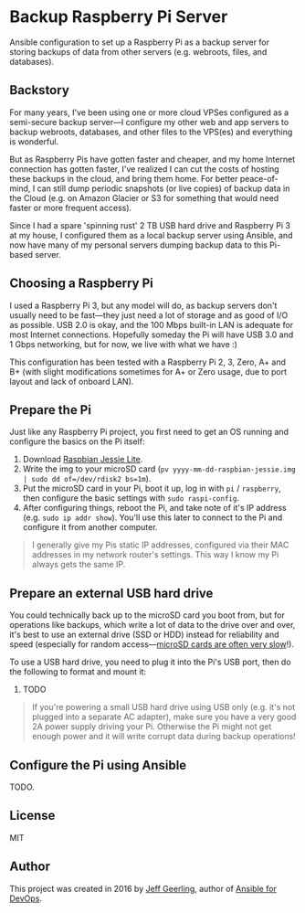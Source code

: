 # Backup Raspberry Pi Server

Ansible configuration to set up a Raspberry Pi as a backup server for storing backups of data from other servers (e.g. webroots, files, and databases).

## Backstory

For many years, I've been using one or more cloud VPSes configured as a semi-secure backup server—I configure my other web and app servers to backup webroots, databases, and other files to the VPS(es) and everything is wonderful.

But as Raspberry Pis have gotten faster and cheaper, and my home Internet connection has gotten faster, I've realized I can cut the costs of hosting these backups in the cloud, and bring them home. For better peace-of-mind, I can still dump periodic snapshots (or live copies) of backup data in the Cloud (e.g. on Amazon Glacier or S3 for something that would need faster or more frequent access).

Since I had a spare 'spinning rust' 2 TB USB hard drive and Raspberry Pi 3 at my house, I configured them as a local backup server using Ansible, and now have many of my personal servers dumping backup data to this Pi-based server.

## Choosing a Raspberry Pi

I used a Raspberry Pi 3, but any model will do, as backup servers don't usually need to be fast—they just need a lot of storage and as good of I/O as possible. USB 2.0 is okay, and the 100 Mbps built-in LAN is adequate for most Internet connections. Hopefully someday the Pi will have USB 3.0 and 1 Gbps networking, but for now, we live with what we have :)

This configuration has been tested with a Raspberry Pi 2, 3, Zero, A+ and B+ (with slight modifications sometimes for A+ or Zero usage, due to port layout and lack of onboard LAN).

## Prepare the Pi

Just like any Raspberry Pi project, you first need to get an OS running and configure the basics on the Pi itself:

  1. Download [Raspbian Jessie Lite](https://www.raspberrypi.org/downloads/raspbian/).
  2. Write the img to your microSD card (`pv yyyy-mm-dd-raspbian-jessie.img | sudo dd of=/dev/rdisk2 bs=1m`).
  3. Put the microSD card in your Pi, boot it up, log in with `pi` / `raspberry`, then configure the basic settings with `sudo raspi-config`.
  4. After configuring things, reboot the Pi, and take note of it's IP address (e.g. `sudo ip addr show`). You'll use this later to connect to the Pi and configure it from another computer.

> I generally give my Pis static IP addresses, configured via their MAC addresses in my network router's settings. This way I know my Pi always gets the same IP.

## Prepare an external USB hard drive

You could technically back up to the microSD card you boot from, but for operations like backups, which write a lot of data to the drive over and over, it's best to use an external drive (SSD or HDD) instead for reliability and speed (especially for random access—[microSD cards are often very slow](http://www.pidramble.com/wiki/benchmarks/microsd-cards)!).

To use a USB hard drive, you need to plug it into the Pi's USB port, then do the following to format and mount it:

  1. TODO

> If you're powering a small USB hard drive using USB only (e.g. it's not plugged into a separate AC adapter), make sure you have a very good 2A power supply driving your Pi. Otherwise the Pi might not get enough power and it will write corrupt data during backup operations!

## Configure the Pi using Ansible

TODO.

## License

MIT

## Author

This project was created in 2016 by [Jeff Geerling](http://www.jeffgeerling.com/), author of [Ansible for DevOps](http://www.jeffgeerling.com/).
